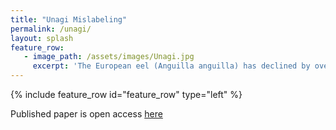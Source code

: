 ```yaml
---
title: "Unagi Mislabeling"
permalink: /unagi/
layout: splash
feature_row:
   - image_path: /assets/images/Unagi.jpg
     excerpt: 'The European eel (Anguilla anguilla) has declined by over 90% since the early 1980s and has been listed as critically endangered. Yet, despite strict export bans from the European Union, the European eel is still sold illegally in many countries. Efforts to monitor the trade of European eels have been primarily concentrated in Asian markets where concerningly high rates of European eel have been reported. Comparably fewer studies have assessed the identities of eel samples from the United States (US), despite the obvious implications for eel conservation. To address this knowledge gap, we purchased 137 eel products (134 freshwater eels and three saltwater eels) from grocers, sushi bars, and restaurants in nine states across the US from 2019 to 2021. Seven samples (5.2%) labeled as freshwater eels (or unagi) were identified as European eels using a combination of mitochondrial (cytochrome b) and nuclear (18S rRNA) restriction digestion assays, a fast and inexpensive molecular tool for seafood identification that can identify hybrids between European eels (A. anguilla) and American eels (A. rostrata). No hybrids between European and American eels were found and all seven samples identified with restriction digestion as European eels were confirmed by sequencing of cytochrome b and 18S rRNA. Frequency of European eels in US markets did not significantly correlate with state or retail type. Although illegal eel exports are likely reaching US consumers, the frequency of European eel samples in this study of the US market is much lower than found in other non-European countries.'  
---
```

{% include feature_row id="feature_row" type="left" %}

Published paper is open access [here](https://peerj.com/articles/14531/) 
